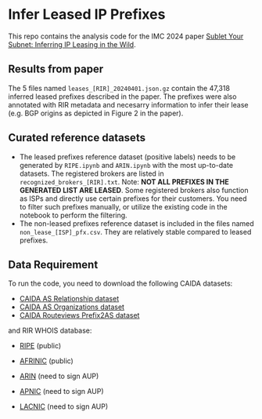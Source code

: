 # Infer Leased IP Prefixes

This repo contains the analysis code for the IMC 2024 paper [Sublet Your Subnet: Inferring IP Leasing in the Wild](https://www.caida.org/catalog/papers/2024_sublet_your_subnet/sublet_your_subnet.pdf).

## Results from paper

The 5 files named `leases_[RIR]_20240401.json.gz` contain the 47,318 inferred leased prefixes described in the paper. The prefixes were also annotated with RIR metadata and necesarry information to infer their lease (e.g. BGP origins as depicted in Figure 2 in the paper).

## Curated reference datasets

- The leased prefixes reference dataset (positive labels) needs to be generated by `RIPE.ipynb` and `ARIN.ipynb` with the most up-to-date datasets. The registered brokers are listed in `recognized_brokers_[RIR].txt`. Note: **NOT ALL PREFIXES IN THE GENERATED LIST ARE LEASED**. Some registered brokers also function as ISPs and directly use certain prefixes for their customers. You need to filter such prefixes manually, or utilize the existing code in the notebook to perform the filtering.
- The non-leased prefixes reference dataset is included in the files named `non_lease_[ISP]_pfx.csv`. They are relatively stable compared to leased prefixes.

## Data Requirement

To run the code, you need to download the following CAIDA datasets:

- [CAIDA AS Relationship dataset](https://www.caida.org/catalog/datasets/as-relationships/)
- [CAIDA AS Organizations dataset](https://www.caida.org/catalog/datasets/as-organizations/)
- [CAIDA Routeviews Prefix2AS dataset](https://www.caida.org/catalog/datasets/routeviews-prefix2as/)

and RIR WHOIS database:

- [RIPE](https://ftp.ripe.net/ripe/dbase/) (public)
- [AFRINIC](https://ftp.afrinic.net/dbase/) (public)

- [ARIN](https://www.arin.net/reference/research/bulkwhois/) (need to sign AUP)
- [APNIC](https://www.apnic.net/manage-ip/using-whois/bulk-access/) (need to sign AUP)
- [LACNIC](https://www.lacnic.net/2472/2/lacnic/accessing-bulk-whois) (need to sign AUP)
